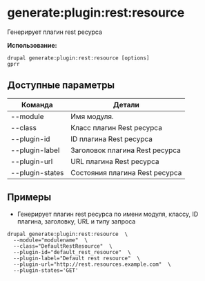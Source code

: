 # generate:plugin:rest:resource
Генерирует плагин rest ресурса

**Использование:**
```
drupal generate:plugin:rest:resource [options]
gprr
```

## Доступные параметры
Команда | Детали
-------|-------------
--module | Имя модуля.
--class | Класс плагин Rest ресурса
--plugin-id | ID плагина Rest ресурса
--plugin-label | Заголовок плагина Rest ресурса
--plugin-url | URL плагина Rest ресурса
--plugin-states | Состояния плагина Rest ресурса

## Примеры
* Генерирует плагин rest ресурса по имени модуля, классу, ID плагина, заголовку, URL и типу запроса
```
drupal generate:plugin:rest:resource  \
  --module="modulename"  \
  --class="DefaultRestResource"  \
  --plugin-id="default_rest_resource"  \
  --plugin-label="Default rest resource"  \
  --plugin-url="http://rest.resources.example.com"  \
  --plugin-states='GET'
```
